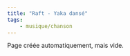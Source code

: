 ```yaml
---
title: "Raft - Yaka dansé"
tags:
    - musique/chanson
---
```


Page créée automatiquement, mais vide.
